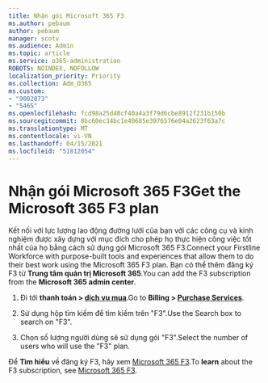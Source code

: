 ```yaml
---
title: Nhận gói Microsoft 365 F3
ms.author: pebaum
author: pebaum
manager: scotv
ms.audience: Admin
ms.topic: article
ms.service: o365-administration
ROBOTS: NOINDEX, NOFOLLOW
localization_priority: Priority
ms.collection: Adm_O365
ms.custom:
- "9002873"
- "5465"
ms.openlocfilehash: fcd98a25d48cf40a4a3f79d6cbe8912f231b150b
ms.sourcegitcommit: 8bc60ec34bc1e40685e3976576e04a2623f63a7c
ms.translationtype: MT
ms.contentlocale: vi-VN
ms.lasthandoff: 04/15/2021
ms.locfileid: "51812054"
---
```

# <a name="get-the-microsoft-365-f3-plan"></a><span data-ttu-id="fed77-102">Nhận gói Microsoft 365 F3</span><span class="sxs-lookup"><span data-stu-id="fed77-102">Get the Microsoft 365 F3 plan</span></span>

<span data-ttu-id="fed77-103">Kết nối với lực lượng lao động đường lưới của bạn với các công cụ và kinh nghiệm được xây dựng với mục đích cho phép họ thực hiện công việc tốt nhất của họ bằng cách sử dụng gói Microsoft 365 F3.</span><span class="sxs-lookup"><span data-stu-id="fed77-103">Connect your Firstline Workforce with purpose-built tools and experiences that allow them to do their best work using the Microsoft 365 F3 plan.</span></span> <span data-ttu-id="fed77-104">Bạn có thể thêm đăng ký F3 từ **Trung tâm quản trị Microsoft 365**.</span><span class="sxs-lookup"><span data-stu-id="fed77-104">You can add the F3 subscription from the **Microsoft 365 admin center**.</span></span>

1. <span data-ttu-id="fed77-105">Đi tới **thanh toán > [dịch vụ mua](https://go.microsoft.com/fwlink/p/?linkid=868433)**.</span><span class="sxs-lookup"><span data-stu-id="fed77-105">Go to **Billing > [Purchase Services](https://go.microsoft.com/fwlink/p/?linkid=868433)**.</span></span>

2. <span data-ttu-id="fed77-106">Sử dụng hộp tìm kiếm để tìm kiếm trên "F3".</span><span class="sxs-lookup"><span data-stu-id="fed77-106">Use the Search box to search on "F3".</span></span>

3. <span data-ttu-id="fed77-107">Chọn số lượng người dùng sẽ sử dụng gói "F3".</span><span class="sxs-lookup"><span data-stu-id="fed77-107">Select the number of users who will use the "F3" plan.</span></span>

<span data-ttu-id="fed77-108">Để **Tìm hiểu** về đăng ký F3, hãy xem [Microsoft 365 F3](https://www.microsoft.com/microsoft-365/microsoft-365-enterprise-f3?activetab=pivot%3aoverviewtab).</span><span class="sxs-lookup"><span data-stu-id="fed77-108">To **learn** about the F3 subscription, see [Microsoft 365 F3](https://www.microsoft.com/microsoft-365/microsoft-365-enterprise-f3?activetab=pivot%3aoverviewtab).</span></span>
